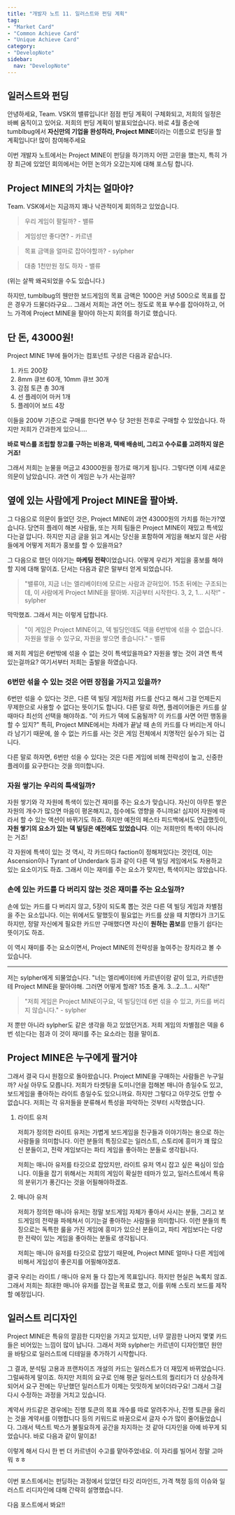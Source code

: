 ```yaml
---
title: "개발자 노트 11. 일러스트와 펀딩 계획"
tag:
- "Market Card"
- "Common Achieve Card"
- "Unique Achieve Card"
category:
- "DevelopNote"
sidebar:
  nav: "DevelopNote"
---
```


## 일러스트와 펀딩

안녕하세요, Team. VSK의 밸류입니다! 점점 펀딩 계획이 구체화되고, 저희의 일정은 바삐 움직이고 있어요. 저희의 펀딩 계획이 발표되었습니다. 바로 4월 중순에 tumblbug에서 **자신만의 기업을 완성하라, Project MINE**이라는 이름으로 펀딩을 할 계획입니다! 많이 참여해주세요

이번 개발자 노트에서는 Project MINE이 펀딩을 하기까지 어떤 고민을 했는지, 특히 가장 최근에 있었던 회의에서는 어떤 논의가 오갔는지에 대해 포스팅 합니다.

## Project MINE의 가치는 얼마야?

Team. VSK에서는 지금까지 꽤나 낙관적이게 회의하고 있었습니다. 

> 우리 게임이 팔릴까? - 밸류

> 게임성만 좋다면? - 카르넨

> 목표 금액을 얼마로 잡아야할까? - sylpher

> 대충 1천만원 정도 하자 - 밸류

(위는 살짝 왜곡되었을 수도 있습니다.)

하지만, tumblbug의 웬만한 보드게임의 목표 금액은 1000은 커녕 500으로 목표를 잡은 경우가 드물더라구요... 그래서 저희는 과연 어느 정도로 목표 부수를 잡아야하고, 어느 가격에 Project MINE을 팔아야 하는지 회의를 하기로 했습니다.

## 단 돈, 43000원!

Project MINE 1부에 들어가는 컴포넌트 구성은 다음과 같습니다.

1. 카드 200장
2. 8mm 큐브 60개, 10mm 큐브 30개
3. 감점 토큰 총 30개
4. 선 플레이어 마커 1개
5. 플레이어 보드 4장

이들을 200부 기준으로 구매를 한다면 부수 당 3만원 전후로 구매할 수 있었습니다. 하지만 저희가 간과한게 있으니....

**바로 박스를 조립할 창고를 구하는 비용과, 택배 배송비, 그리고 수수료를 고려하지 않은거죠!** 

그래서 저희는 눈물을 머금고 43000원을 정가로 매기게 됩니다. 그렇다면 이제 새로운 의문이 남았습니다. 과연 이 게임은 누가 사는걸까?

## 옆에 있는 사람에게 Project MINE을 팔아봐.

그 다음으로 의문이 들었던 것은, Project MINE이 과연 43000원의 가치를 하는가?였습니다. 당연히 플레이 해본 사람들, 또는 저희 팀들은 Project MINE이 재밌고 특색있다는걸 압니다. 하지만 지금 글을 읽고 계시는 당신을 포함하여 게임을 해보지 않은 사람들에게 어떻게 저희가 홍보를 할 수 있을까요?

그 다음으로 했던 이야기는 **마케팅 전략**이었습니다. 어떻게 우리가 게임을 홍보를 해야할 지에 대해 말이죠. 단서는 다음과 같은 말부터 얻게 되었습니다.

> "밸류야, 지금 너는 엘리베이터에 모르는 사람과 갇혀있어. 15초 뒤에는 구조되는데, 이 사람에게 Project MINE을 팔아봐. 지금부터 시작한다. 3, 2, 1... 시작!" - sylpher

막막했죠. 그래서 저는 이렇게 답합니다.

> "이 게임은 Project MINE이고, 덱 빌딩인데도 덱을 6번밖에 섞을 수 없습니다. 자원을 쌓을 수 있구요, 자원을 쌓으면 좋습니다." - 밸류

왜 저희 게임은 6번밖에 섞을 수 없는 것이 특색있을까요? 자원을 쌓는 것이 과연 특색있는걸까요? 여기서부터 저희는 출발을 하였습니다.

### 6번만 섞을 수 있는 것은 어떤 장점을 가지고 있을까?

6번만 섞을 수 있다는 것은, 다른 덱 빌딩 게임처럼 카드를 산다고 해서 그걸 언제든지 무제한으로 사용할 수 없다는 뜻이기도 합니다. 다른 말로 하면, 플레이어들은 카드를 살 때마다 최선의 선택을 해야하죠. "이 카드가 덱에 도움될까? 이 카드를 사면 어떤 행동을 할 수 있지?" 특히, Project MINE에서는 차례가 끝날 때 손의 카드를 다 버리는게 아니라 남기기 때문에, 쓸 수 없는 카드를 사는 것은 게임 전체에서 치명적인 실수가 되는 겁니다.

다른 말로 하자면, 6번만 섞을 수 있다는 것은 다른 게임에 비해 전략성이 높고, 신중한 플레이를 요구한다는 것을 의미합니다.

### 자원 쌓기는 우리의 특색일까?

자원 쌓기와 각 자원에 특색이 있는건 재미를 주는 요소가 맞습니다. 자신이 아무튼 쌓은 자원의 개수가 많으면 마음이 평온해지고, 점수에도 영향을 주니까요! 심지어 자원에 따라서 할 수 있는 액션이 바뀌기도 하죠. 하지만 예전의 페스타 피드백에서도 언급했듯이, **자원 쌓기의 요소가 있는 덱 빌딩은 예전에도 있었습니다**. 이는 저희만의 특색이 아니라는 거죠!

각 자원에 특색이 있는 것 역시, 각 카드마다 faction이 정해져있다는 것인데, 이는 Ascension이나 Tyrant of Underdark 등과 같이 다른 덱 빌딩 게임에서도 차용하고 있는 요소이기도 하죠. 그래서 이는 재미를 주는 요소가 맞지만, 특색이지는 않았습니다.

### 손에 있는 카드를 다 버리지 않는 것은 재미를 주는 요소일까?

손에 있는 카드를 다 버리지 않고, 5장이 되도록 뽑는 것은 다른 덱 빌딩 게임과 차별점을 주는 요소입니다. 이는 위에서도 말했듯이 필요없는 카드를 샀을 때 치명타가 크기도 하지만, 정말 자신에게 필요한 카드만 구매했다면 자신이 **원하는 콤보**를 만들기 쉽다는 뜻이기도 하죠.

이 역시 재미를 주는 요소이면서, Project MINE의 전략성을 높여주는 장치라고 볼 수 있습니다.

----

저는 sylpher에게 되물었습니다. "너는 엘리베이터에 카르넨이랑 같이 있고, 카르넨한테 Project MINE을 팔아야해. 그러면 어떻게 할래? 15초 줄게. 3...2...1... 시작!"

> "저희 게임은 Project MINE이구요, 덱 빌딩인데 6번 섞을 수 있고, 카드를 버리지 않습니다." - sylpher

저 뿐만 아니라 sylpher도 같은 생각을 하고 있었던거죠. 저희 게임의 차별점은 덱을 6번 섞는다는 점과 이 것이 재미를 주는 요소라는 점을 말이죠.

## Project MINE은 누구에게 팔거야

그래서 결국 다시 원점으로 돌아왔습니다. Project MINE을 구매하는 사람들은 누구일까? 사실 아무도 모릅니다. 저희가 타겟팅을 도미니언을 접해본 매니아 층일수도 있고, 보드게임을 좋아하는 라이트 층일수도 있으니까요. 하지만 그렇다고 아무것도 안할 수 없습니다. 저희는 각 유저들을 분류해서 특성을 파악하는 것부터 시작했습니다.

1. 라이트 유저

   저희가 정의한 라이트 유저는 가볍게 보드게임을 친구들과 이야기하는 용으로 하는 사람들을 의미합니다. 이런 분들의 특징으로는 일러스트, 스토리에 흥미가 꽤 많으신 분들이고, 전략 게임보다는 파티 게임을 좋아하는 분들로 생각됩니다.

   저희는 매니아 유저를 타깃으로 잡았지만, 라이트 유저 역시 잡고 싶은 욕심이 있습니다. 이들을 잡기 위해서는 저희의 게임이 확실한 테마가 있고, 일러스트에서 특유의 분위기가 풍긴다는 것을 어필해야하겠죠. 

2. 매니아 유저

   저희가 정의한 매니아 유저는 정말 보드게임 자체가 좋아서 사시는 분들, 그리고 보드게임의 전략을 파헤쳐서 이기는걸 좋아하는 사람들을 의미합니다. 이런 분들의 특징으로는 독특한 룰을 가진 게임에 흥미가 있으신 분들이고, 파티 게임보다는 다양한 전략이 있는 게임을 좋아하는 분들로 생각됩니다.

   저희는 매니아 유저를 타깃으로 잡았기 때문에, Project MINE 얼마나 다른 게임에 비해서 게임성이 좋은지를 어필해야겠죠.

결국 우리는 라이트 / 매니아 유저 둘 다 잡는게 목표입니다. 하지만 현실은 녹록치 않죠. 그래서 저희는 최대한 매니아 유저를 잡는걸 목표로 했고, 이를 위해 스토리 보드를 제작할 예정입니다.

## 일러스트 리디자인

Project MINE은 특유의 깔끔한 디자인을 가지고 있지만, 너무 깔끔한 나머지 몇몇 카드들은 비어있는 느낌이 많이 납니다. 그래서 저와 sylpher는 카르넨이 디자인했던 원안을 바탕으로 일러스트에 디테일을 추가하기 시작합니다.

그 결과, 분석팀 고용과 프랜차이즈 개설의 카드는 일러스트가 더 재밌게 바뀌었습니다. 그럴싸하게 말이죠. 하지만 저희의 요구로 인해 평균 일러스트의 퀄리티가 더 상승하게 되어서 요구 전에는 무난했던 일러스트가 이제는 밋밋하게 보이더라구요! 그래서 그걸 다시 수정하는 과정을 거치고 있습니다.

계약서 카드같은 경우에는 진행 토큰의 목표 개수를 따로 알려주거나, 진행 토큰을 올리는 것을 계약서를 이행합니다 등의 키워드로 바꿈으로서 글자 수가 많이 줄어들었습니다. 그래서 텍스트 박스가 불필요하게 공간을 차지하는 것 같아 디자인을 아예 바꾸게 되었습니다. 바로 다음과 같이 말이죠!

이렇게 해서 다시 한 번 더 카르넨이 수고를 맡아주었네요. 이 자리를 빌어서 정말 고마워 ㅎㅎ

---

이번 포스트에서는 펀딩하는 과정에서 있었던 타깃 리마인드, 가격 책정 등의 이슈와 일러스트 리디자인에 대해 간략히 설명했습니다.

다음 포스트에서 봐요!!















